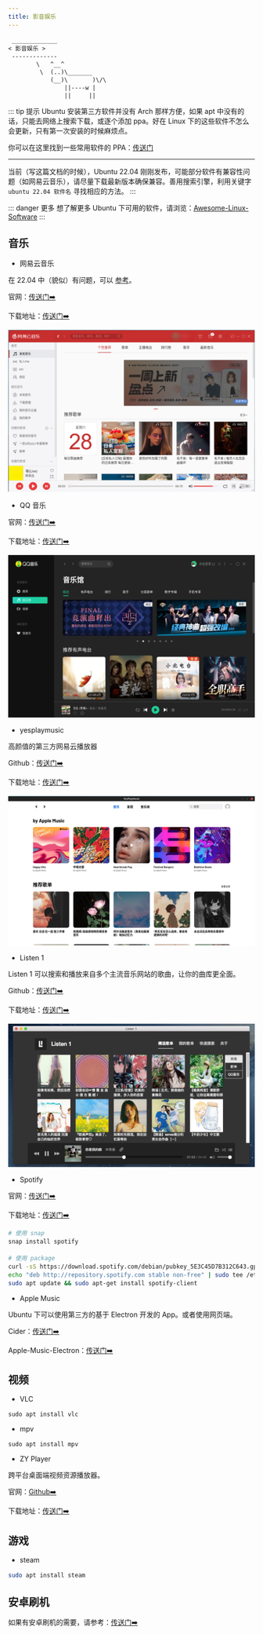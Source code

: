 ```yaml
---
title: 影音娱乐
---
```


```:no-line-numbers
 _____________
< 影音娱乐 >
 -------------
        \   ^__^
         \  (..)\_______
            (__)\       )\/\
                ||----w |
                ||     ||
```


::: tip  提示
Ubuntu 安装第三方软件并没有 Arch 那样方便，如果 apt 中没有的话，只能去网络上搜索下载，或逐个添加 ppa。好在 Linux 下的这些软件不怎么会更新，只有第一次安装的时候麻烦点。

你可以在这里找到一些常用软件的 PPA：[传送门](https://www.ubuntuupdates.org/ppas)

---

当前（写这篇文档的时候），Ubuntu 22.04 刚刚发布，可能部分软件有兼容性问题（如网易云音乐），请尽量下载最新版本确保兼容。善用搜索引擎，利用关键字 `ubuntu 22.04 软件名` 寻找相应的方法。
:::


::: danger 更多
想了解更多 Ubuntu 下可用的软件，请浏览：[Awesome-Linux-Software](https://github.com/luong-komorebi/Awesome-Linux-Software/blob/master/README_zh-CN.md)
:::



## 音乐

- 网易云音乐

在 22.04 中（貌似）有问题，可以 [参考](https://juejin.cn/post/7098513792115408910)。

官网：[传送门➡️](https://music.163.com/#)

下载地址：[传送门➡️](https://music.163.com/#/download)

![netease-cloud-music](/images/docs/guide/app/netease-cloud-music.png)



- QQ 音乐

官网：[传送门➡️](https://y.qq.com/)

下载地址：[传送门➡️](https://y.qq.com/download/download.html)

![qq-music](/images/docs/guide/app/qq-music.png)



- yesplaymusic

高颜值的第三方网易云播放器

Github：[传送门➡️](https://github.com/qier222/YesPlayMusic)

下载地址：[传送门➡️](https://github.com/qier222/YesPlayMusic/releases)

![yesplaymusic](/images/docs/guide/app/yesplaymusic.png)



- Listen 1 

Listen 1 可以搜索和播放来自多个主流音乐网站的歌曲，让你的曲库更全面。

Github：[传送门➡️](https://github.com/listen1/listen1_desktop)

下载地址：[传送门➡️](https://github.com/listen1/listen1_desktop/releases)

![Listen1](/images/docs/guide/app/Listen1.png)



- Spotify

官网：[传送门➡️](https://www.spotify.com/)

下载地址：[传送门➡️](https://www.spotify.com/hk-zh/download/linux/)


```sh
# 使用 snap
snap install spotify

# 使用 package
curl -sS https://download.spotify.com/debian/pubkey_5E3C45D7B312C643.gpg | sudo apt-key add - 
echo "deb http://repository.spotify.com stable non-free" | sudo tee /etc/apt/sources.list.d/spotify.list
sudo apt update && sudo apt-get install spotify-client
```


- Apple Music

Ubuntu 下可以使用第三方的基于 Electron 开发的 App。或者使用网页端。

Cider：[传送门➡️](https://github.com/ciderapp/Cider)

Apple-Music-Electron：[传送门➡️](https://github.com/ciderapp/Apple-Music-Electron)


## 视频

- VLC

```
sudo apt install vlc
```

- mpv

```
sudo apt install mpv
```

- ZY Player

跨平台桌面端视频资源播放器。

官网：[Github➡️](https://github.com/cuiocean/ZY-Player)

下载地址：[传送门➡️](https://github.com/cuiocean/ZY-Player/releases)

## 游戏

- steam

```sh
sudo apt install steam
```


## 安卓刷机

如果有安卓刷机的需要，请参考：[传送门➡️](https://arch.icekylin.online/apps/android.html)

